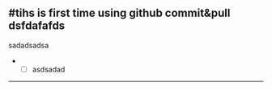 #tihs is first time using github commit&pull
<br>
dsfdafafds
----------------------
sadadsadsa
- - [ ] asdsadad

<hr>
